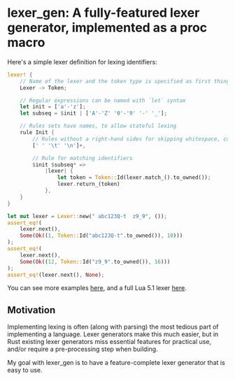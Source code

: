 # lexer_gen: A fully-featured lexer generator, implemented as a proc macro

Here's a simple lexer definition for lexing identifiers:

```rust
lexer! {
    // Name of the lexer and the token type is specified as first thing
    Lexer -> Token;

    // Regular expressions can be named with `let` syntax
    let init = ['a'-'z'];
    let subseq = $init | ['A'-'Z' '0'-'9' '-' '_'];

    // Rules sets have names, to allow stateful lexing
    rule Init {
        // Rules without a right-hand sides for skipping whitespace, comments, etc.
        [' ' '\t' '\n']+,

        // Rule for matching identifiers
        $init $subseq* =>
            |lexer| {
                let token = Token::Id(lexer.match_().to_owned());
                lexer.return_(token)
            },
    }
}

let mut lexer = Lexer::new(" abc123Q-t  z9_9", ());
assert_eq!(
    lexer.next(),
    Some(Ok((1, Token::Id("abc123Q-t".to_owned()), 10)))
);
assert_eq!(
    lexer.next(),
    Some(Ok((12, Token::Id("z9_9".to_owned()), 16)))
);
assert_eq!(lexer.next(), None);
```

You can see more examples [here][1], and a full Lua 5.1 lexer [here][2].

## Motivation

Implementing lexing is often (along with parsing) the most tedious part of
implementing a language. Lexer generators make this much easier, but in Rust
existing lexer generators miss essential features for practical use, and/or
require a pre-processing step when building.

My goal with lexer_gen is to have a feature-complete lexer generator that is
easy to use.

[1]: https://github.com/osa1/lexer_gen/blob/main/tests/tests.rs
[2]: https://github.com/osa1/lexer_gen/blob/main/examples/lua_5_1.rs
